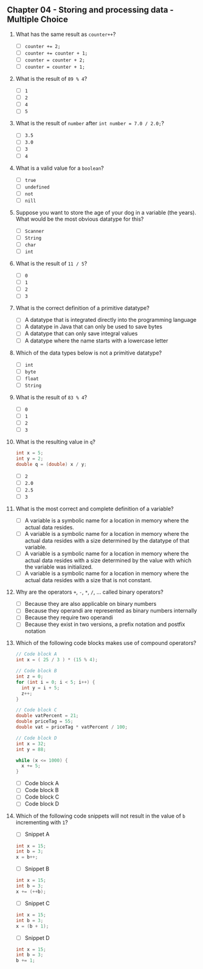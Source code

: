 ## Chapter 04 - Storing and processing data - Multiple Choice

1. What has the same result as `counter++`?

    * [ ] `counter += 2;`
    * [ ] `counter += counter + 1;`
    * [ ] `counter = counter + 2;`
    * [ ] `counter = counter + 1;`

2. What is the result of `89 % 4`?

    * [ ] `1`
    * [ ] `2`
    * [ ] `4`
    * [ ] `5`

3. What is the result of `number` after `int number = 7.0 / 2.0;`?

    * [ ] `3.5`
    * [ ] `3.0`
    * [ ] `3`
    * [ ] `4`

4. What is a valid value for a `boolean`?

    * [ ] `true`
    * [ ] `undefined`
    * [ ] `not`
    * [ ] `nill`

5. Suppose you want to store the age of your dog in a variable (the years). What would be the most obvious datatype for this?

    * [ ] `Scanner`
    * [ ] `String`
    * [ ] `char`
    * [ ] `int`

6. What is the result of `11 / 5`?

    * [ ] `0`
    * [ ] `1`
    * [ ] `2`
    * [ ] `3`

7. What is the correct definition of a primitive datatype?

    * [ ] A datatype that is integrated directly into the programming language
    * [ ] A datatype in Java that can only be used to save bytes
    * [ ] A datatype that can only save integral values
    * [ ] A datatype where the name starts with a lowercase letter

8. Which of the data types below is not a primitive datatype?

    * [ ] `int`
    * [ ] `byte`
    * [ ] `float`
    * [ ] `String`

9. What is the result of `83 % 4`?

    * [ ] `0`
    * [ ] `1`
    * [ ] `2`
    * [ ] `3`

10. What is the resulting value in `q`?

    ```java
    int x = 5;
    int y = 2;
    double q = (double) x / y;
    ```

    * [ ] `2`
    * [ ] `2.0`
    * [ ] `2.5`
    * [ ] `3`

11. What is the most correct and complete definition of a variable?

    * [ ] A variable is a symbolic name for a location in memory where the actual data resides.
    * [ ] A variable is a symbolic name for a location in memory where the actual data resides with a size determined by the datatype of that variable.
    * [ ] A variable is a symbolic name for a location in memory where the actual data resides with a size determined by the value with which the variable was initialized.
    * [ ] A variable is a symbolic name for a location in memory where the actual data resides with a size that is not constant.

12. Why are the operators `+`, `-`, `*`, `/`, ... called binary operators?

    * [ ] Because they are also applicable on binary numbers
    * [ ] Because they operandi are represented as binary numbers internally
    * [ ] Because they require two operandi
    * [ ] Because they exist in two versions, a prefix notation and postfix notation

13. Which of the following code blocks makes use of compound operators?

    ```java
    // Code block A
    int x = ( 25 / 3 ) * (15 % 4);
    ```

    ```java
    // Code block B
    int z = 0;
    for (int i = 0; i < 5; i++) {
      int y = i + 5;
      z++;
    }
    ```

    ```java
    // Code block C
    double vatPercent = 21;
    double priceTag = 55;
    double vat = priceTag * vatPercent / 100;
    ```

    ```java
    // Code block D
    int x = 32;
    int y = 88;

    while (x <= 1000) {
      x += 5;
    }
    ```

    * [ ] Code block A
    * [ ] Code block B
    * [ ] Code block C
    * [ ] Code block D

14. Which of the following code snippets will not result in the value of `b` incrementing with `1`?

    * [ ] Snippet A

    ```java
    int x = 15;
    int b = 3;
    x = b++;
    ```

    * [ ] Snippet B

    ```java
    int x = 15;
    int b = 3;
    x += (++b);
    ```

    * [ ] Snippet C

    ```java
    int x = 15;
    int b = 3;
    x = (b + 1);
    ```

    * [ ] Snippet D

    ```java
    int x = 15;
    int b = 3;
    b += 1;
    ```
